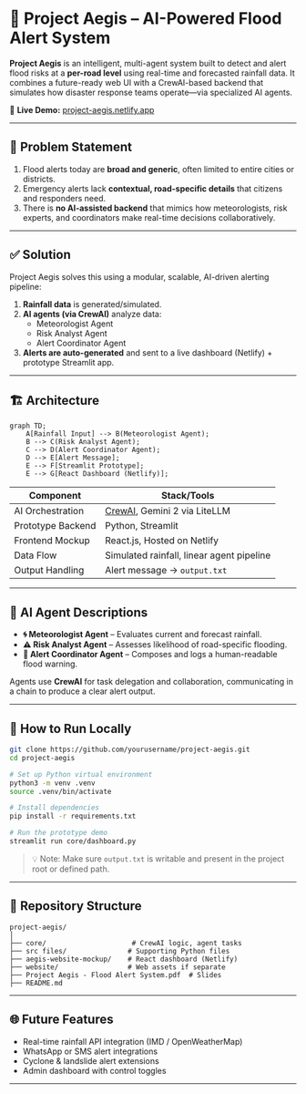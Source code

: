 
# 🌊 Project Aegis – AI-Powered Flood Alert System

**Project Aegis** is an intelligent, multi-agent system built to detect and alert flood risks at a **per-road level** using real-time and forecasted rainfall data. It combines a future-ready web UI with a CrewAI-based backend that simulates how disaster response teams operate—via specialized AI agents.

🔗 **Live Demo:** [project-aegis.netlify.app](https://project-aegis.netlify.app)

---

## 🚨 Problem Statement

1. Flood alerts today are **broad and generic**, often limited to entire cities or districts.
2. Emergency alerts lack **contextual, road-specific details** that citizens and responders need.
3. There is **no AI-assisted backend** that mimics how meteorologists, risk experts, and coordinators make real-time decisions collaboratively.

---

## ✅ Solution

Project Aegis solves this using a modular, scalable, AI-driven alerting pipeline:

1. **Rainfall data** is generated/simulated.
2. **AI agents (via CrewAI)** analyze data:
   - Meteorologist Agent
   - Risk Analyst Agent
   - Alert Coordinator Agent
3. **Alerts are auto-generated** and sent to a live dashboard (Netlify) + prototype Streamlit app.

---

## 🏗️ Architecture

```
graph TD;
    A[Rainfall Input] --> B(Meteorologist Agent);
    B --> C(Risk Analyst Agent);
    C --> D(Alert Coordinator Agent);
    D --> E[Alert Message];
    E --> F[Streamlit Prototype];
    E --> G[React Dashboard (Netlify)];
````

| Component         | Stack/Tools                                              |
| ----------------- | -------------------------------------------------------- |
| AI Orchestration  | [CrewAI](https://docs.crewai.com/), Gemini 2 via LiteLLM |
| Prototype Backend | Python, Streamlit                                        |
| Frontend Mockup   | React.js, Hosted on Netlify                              |
| Data Flow         | Simulated rainfall, linear agent pipeline                |
| Output Handling   | Alert message → `output.txt`                             |

---

## 🧠 AI Agent Descriptions

* **🌀 Meteorologist Agent** – Evaluates current and forecast rainfall.
* **⚠️ Risk Analyst Agent** – Assesses likelihood of road-specific flooding.
* **📢 Alert Coordinator Agent** – Composes and logs a human-readable flood warning.

Agents use **CrewAI** for task delegation and collaboration, communicating in a chain to produce a clear alert output.

---

## 🚀 How to Run Locally

```bash
git clone https://github.com/yourusername/project-aegis.git
cd project-aegis

# Set up Python virtual environment
python3 -m venv .venv
source .venv/bin/activate

# Install dependencies
pip install -r requirements.txt

# Run the prototype demo
streamlit run core/dashboard.py
```

> 💡 Note: Make sure `output.txt` is writable and present in the project root or defined path.

---

## 📂 Repository Structure

```
project-aegis/
│
├── core/                     # CrewAI logic, agent tasks
├── src files/               # Supporting Python files
├── aegis-website-mockup/    # React dashboard (Netlify)
├── website/                 # Web assets if separate
├── Project Aegis - Flood Alert System.pdf  # Slides
├── README.md
```

---

## 🌐 Future Features

* Real-time rainfall API integration (IMD / OpenWeatherMap)
* WhatsApp or SMS alert integrations
* Cyclone & landslide alert extensions
* Admin dashboard with control toggles

---


